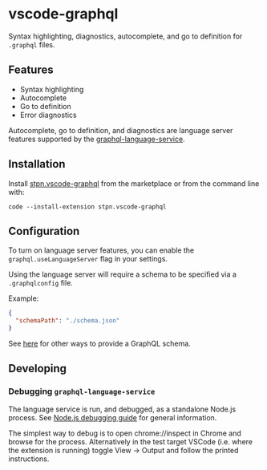 # vscode-graphql
Syntax highlighting, diagnostics, autocomplete, and go to definition for `.graphql` files.

## Features
- Syntax highlighting
- Autocomplete
- Go to definition
- Error diagnostics

Autocomplete, go to definition, and diagnostics are language server features supported by the [graphql-language-service](https://github.com/graphql/graphql-language-service/).

## Installation

Install [stpn.vscode-graphql](https://marketplace.visualstudio.com/items?itemName=stpn.vscode-graphql) from the marketplace or from the command line with:

```
code --install-extension stpn.vscode-graphql
```

## Configuration
To turn on language server features, you can enable the `graphql.useLanguageServer` flag in your settings.

Using the language server will require a schema to be specified via a `.graphqlconfig` file.

Example:
```json
{
  "schemaPath": "./schema.json"
}
```

See [here](https://github.com/graphcool/graphql-config#usage) for other ways to provide a GraphQL schema.

## Developing

### Debugging `graphql-language-service`

The language service is run, and debugged, as a standalone Node.js process. See [Node.js debugging guide](https://nodejs.org/en/docs/guides/debugging-getting-started/) for general information.

The simplest way to debug is to open chrome://inspect in Chrome and browse for the process. Alternatively in the test target VSCode (i.e. where the extension is running) toggle View → Output and follow the printed instructions.
